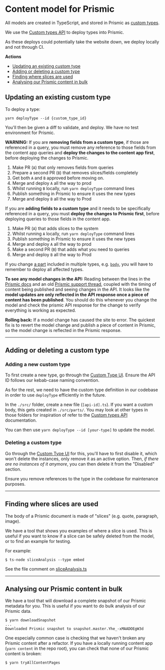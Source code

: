 # Content model for Prismic

All models are created in TypeScript, and stored in Prismic as [custom types][custom-types].

We use the [Custom types API][custom-types-api] to deploy types into Prismic.

As these deploys could potentially take the website down, we deploy locally and not through CI.

**Actions**
- [Updating an existing custom type](#updating-an-existing-custom-type)
- [Adding or deleting a custom type](#adding-or-deleting-a-custom-type)
- [Finding where slices are used](#finding-where-slices-are-used)
- [Analysing our Prismic content in bulk](#analysing-our-prismic-content-in-bulk)

## Updating an existing custom type
To deploy a type:

    yarn deployType --id {custom_type_id}

You'll then be given a diff to validate, and deploy. We have no test environment for Prismic.

**WARNING:**
If you are **removing fields from a custom type**, if those are referenced in a query, you must remove any reference to those fields from the content app queries and **deploy the changes to the content app first**, before deploying the changes to Prismic.

1. Make PR (`A`) that only removes fields from queries
2. Prepare a second PR (`B`) that removes slices/fields completely 
3. Get both `A` and `B` approved before moving on.
4. Merge and deploy `A` all the way to prod
5. Whilst running `B` locally, run `yarn deployType` command lines
6. Publish something in Prismic to ensure it uses the new types
7. Merge and deploy `B` all the way to Prod


If you are **adding fields to a custom type** and it needs to be specifically referenced in a query, you must **deploy the changes to Prismic first**, before deploying queries to those fields in the content app.

1. Make PR (`A`) that adds slices to the system
2. Whilst running `A` locally, run `yarn deployType` command lines
3. Publish something in Prismic to ensure it uses the new types
4. Merge and deploy `A` all the way to prod
5. Make a second PR (`B`) that adds what you need to queries
6. Merge and deploy `B` all the way to Prod

If you change [a part](./src/parts) included in multiple types, e.g. [`body`](./src/parts/body.ts),
you will have to remember to deploy all affected types.

[custom-types]: https://prismic.io/docs/core-concepts/custom-types
[custom-types-api]: https://prismic.io/docs/technologies/custom-types-api

**To see any model changes in the API:**
Reading between the lines in the [Prismic docs](https://prismic.io/docs/core-concepts/content-modeling-with-json#recover-lost-data) and an old [Prismic support thread](https://community.prismic.io/t/deleted-field-in-custom-type-still-shows-up-in-api-response/3459/6), coupled with the timing of content being published and seeing changes in the API. It looks like the **model updates are only reflected in the API response once a piece of content has been published**. You should do this whenever you change the model and check the prismic API response for the change to verify everything is working as expected.

**Rolling back:**
If a model change has caused the site to error. The quickest fix is to revert the model change and publish a piece of content in Prismic, so the model change is reflected in the Prismic response.

----

## Adding or deleting a custom type
### Adding a new custom type
To first create a new type, go through the [Custom Type UI](https://wellcomecollection.prismic.io/masks/). Ensure the API ID follows our kebab-case naming convention.

As for the rest, we need to have the custom type definition in our codebase in order to use `deployType` efficiently in the future.

In the `./src/` folder, create a new file (`[api-id].ts`). If you want a custom body, this gets created in `./src/parts/`. You may look at other types in those folders for inspiration of refer to the [Custom types API][custom-types-api] documentation.


You can then use `yarn deployType --id [your-type]` to update the model.

### Deleting a custom type
Go through the [Custom Type UI](https://wellcomecollection.prismic.io/masks/) for this, you'll have to first disable it, which won't delete the instances, only remove it as an active option. Then, _if there are no instances of it anymore_, you can then delete it from the "Disabled" section.

Ensure you remove references to the type in the codebase for maintenance purposes.


----

## Finding where slices are used

The body of a Prismic document is made of "slices" (e.g. quote, paragraph, image).

We have a tool that shows you examples of where a slice is used.
This is useful if you want to know if a slice can be safely deleted from the model, or to find an example for testing.

For example:

```console
$ ts-node sliceAnalysis --type embed
```

See the file comment on [sliceAnalysis.ts](./sliceAnalysis.ts)

----

## Analysing our Prismic content in bulk

We have a tool that will download a complete snapshot of our Prismic metadata for you.
This is useful if you want to do bulk analysis of our Prismic data.

```console
$ yarn downloadSnapshot
...
Downloaded Prismic snapshot to snapshot.master.Yhe_-xMAADOEgW3d
```

One especially common case is checking that we haven't broken any Prismic content after a refactor.
If you have a locally running content app (`yarn content` in the repo root), you can check that none of our Prismic content is broken:

```console
$ yarn tryAllContentPages
```
